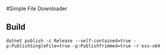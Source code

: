 #Simple File Downloader
## Build
```
dotnet publish -c Release --self-contained=true -p:PublishSingleFile=true -p:PublishTrimmed=true -r osx-x64
```